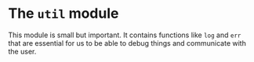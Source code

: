# The `util` module

This module is small but important. It contains functions like `log` and `err`
that are essential for us to be able to debug things and communicate with the
user.